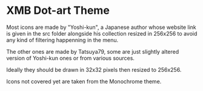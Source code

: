 XMB Dot-art Theme
====================


Most icons are made by "Yoshi-kun", a Japanese author whose website link is given in the src folder 
alongside his collection resized in 256x256 to avoid any kind of filtering happenning in the menu.

The other ones are made by Tatsuya79, some are just slightly altered version of Yoshi-kun ones or 
from various sources.

Ideally they should be drawn in 32x32 pixels then resized to 256x256.

Icons not covered yet are taken from the Monochrome theme.
